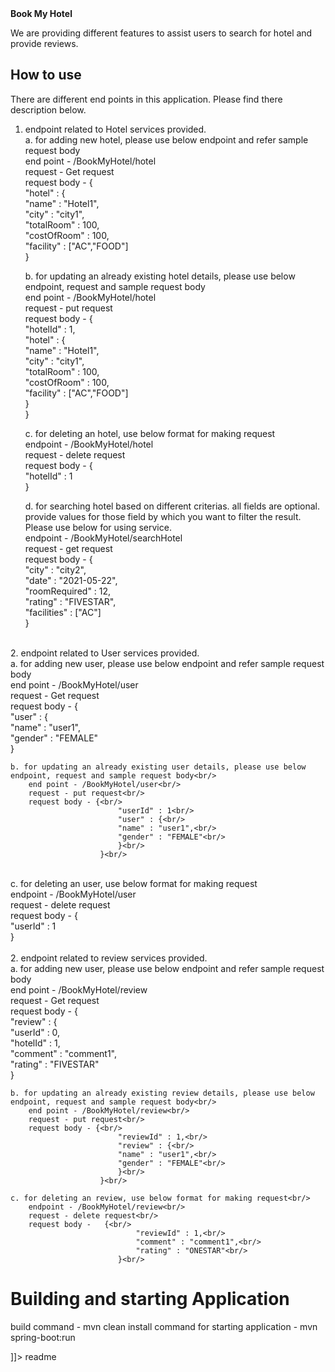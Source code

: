 <snippet>
  <content><![CDATA[

# **Book My Hotel**
We are providing different features to assist users to search for hotel and provide reviews.
<br/>

## How to use 

There are different end points in this application. Please find there description below.
<br/>
1. endpoint related to Hotel services provided.<br/>
    a. for adding new hotel, please use below endpoint and refer sample request body<br/>
         end point - /BookMyHotel/hotel<br/>
         request - Get request<br/>
         request body - {<br/>
                            "hotel" : {<br/>
                            "name" : "Hotel1",<br/>
                            "city" : "city1",<br/>
                            "totalRoom" : 100,<br/>
                            "costOfRoom" : 100,<br/>
                            "facility" : ["AC","FOOD"] <br/>
                        }<br/>

    b. for updating an already existing hotel details, please use below endpoint, request and sample request body<br/>
        end point - /BookMyHotel/hotel<br/>
        request - put request<br/>
        request body - {<br/>
                            "hotelId" : 1,<br/>
                            "hotel" : { <br/>
                            "name" : "Hotel1",<br/>
                            "city" : "city1",<br/>
                            "totalRoom" : 100,<br/>
                            "costOfRoom" : 100,<br/>
                            "facility" : ["AC","FOOD"]<br/>
                            }<br/>
                        }<br/>

    c. for deleting an hotel, use below format for making request<br/>
        endpoint - /BookMyHotel/hotel<br/>
        request - delete request<br/>
        request body -   {<br/>
                                "hotelId" : 1<br/>
                            }<br/>

    d. for searching hotel based on different criterias. all fields are optional. provide values for those field by which you want to filter the result. Please use below for using service.<br/>
        endpoint - /BookMyHotel/searchHotel<br/>
        request - get request<br/>
        request body -  {<br/>
                                "city" : "city2",<br/>
                                "date" : "2021-05-22",<br/>
                                "roomRequired" : 12,<br/>
                                "rating" : "FIVESTAR",<br/>
                                "facilities" : ["AC"]<br/>
                            }<br/>
<br/>
2. endpoint related to User services provided.<br/>
    a. for adding new user, please use below endpoint and refer sample request body<br/>
        end point - /BookMyHotel/user<br/>
        request - Get request<br/>
        request body - {<br/>
                            "user" : {<br/>
                            "name" : "user1",<br/>
                            "gender" : "FEMALE"<br/>
                        }<br/>

    b. for updating an already existing user details, please use below endpoint, request and sample request body<br/>
        end point - /BookMyHotel/user<br/>
        request - put request<br/>
        request body - {<br/>
                            "userId" : 1<br/>
                            "user" : {<br/>
                            "name" : "user1",<br/>
                            "gender" : "FEMALE"<br/>
                            }<br/>
                        }<br/>
<br/>
    c. for deleting an user, use below format for making request<br/>
        endpoint - /BookMyHotel/user<br/>
        request - delete request<br/>
        request body -   {<br/>
                                "userId" : 1<br/>
                            }<br/>
<br/>
2. endpoint related to review services provided.<br/>
    a. for adding new user, please use below endpoint and refer sample request body<br/>
        end point - /BookMyHotel/review<br/>
        request - Get request<br/>
        request body - {<br/>
                            "review" : {<br/>
                              "userId" : 0,<br/>
                              "hotelId" : 1,<br/>
                              "comment" : "comment1",<br/>
                              "rating" : "FIVESTAR"<br/>
                        }<br/>

    b. for updating an already existing review details, please use below endpoint, request and sample request body<br/>
        end point - /BookMyHotel/review<br/>
        request - put request<br/>
        request body - {<br/>
                            "reviewId" : 1,<br/>
                            "review" : {<br/>
                            "name" : "user1",<br/>
                            "gender" : "FEMALE"<br/>
                            }<br/>
                        }<br/>

    c. for deleting an review, use below format for making request<br/>
        endpoint - /BookMyHotel/review<br/>
        request - delete request<br/>
        request body -   {<br/>
                                "reviewId" : 1,<br/>
                                "comment" : "comment1",<br/>
                                "rating" : "ONESTAR"<br/>
                            }<br/>

# Building and starting Application

build command - mvn clean install 
command for starting application - mvn spring-boot:run

]]></content>
  <tabTrigger>readme</tabTrigger>
</snippet>
